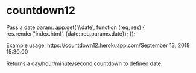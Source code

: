 # countdown12

Pass a date param:
app.get('/:date', function (req, res) {
	res.render('index.html', {date: req.params.date});
});


Example usage: 
https://countdown12.herokuapp.com/September 13, 2018 15:30:00

Returns a day/hour/minute/second countdown to defined date.
